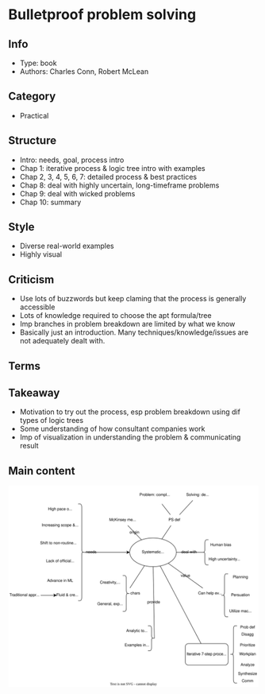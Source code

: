 # Bulletproof problem solving

## Info
- Type: book
- Authors: Charles Conn, Robert McLean

## Category
- Practical

## Structure
- Intro: needs, goal, process intro
- Chap 1: iterative process & logic tree intro with examples
- Chap 2, 3, 4, 5, 6, 7: detailed process & best practices
- Chap 8: deal with highly uncertain, long-timeframe problems
- Chap 9: deal with wicked problems
- Chap 10: summary

## Style
- Diverse real-world examples
- Highly visual

## Criticism
- Use lots of buzzwords but keep claming that the process is generally accessible
- Lots of knowledge required to choose the apt formula/tree
- Imp branches in problem breakdown are limited by what we know
- Basically just an introduction. Many techniques/knowledge/issues are not adequately dealt with.

## Terms

## Takeaway
- Motivation to try out the process, esp problem breakdown using dif types of logic trees
- Some understanding of how consultant companies work
- Imp of visualization in understanding the problem & communicating result

## Main content
<img src="./resources/bulletproof-problem-solving.drawio.svg">